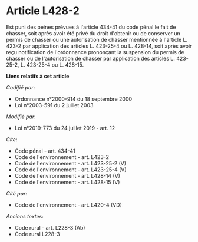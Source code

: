 # Article L428-2

Est puni des peines prévues à l'article 434-41 du code pénal le fait de chasser, soit après avoir été privé du droit
d'obtenir ou de conserver un permis de chasser ou une autorisation de chasser mentionnée à l'article L. 423-2 par application
des articles L. 423-25-4 ou L. 428-14, soit après avoir reçu notification de l'ordonnance prononçant la suspension du permis
de chasser ou de l'autorisation de chasser par application des articles L. 423-25-2, L. 423-25-4 ou L. 428-15.

**Liens relatifs à cet article**

_Codifié par_:

  - Ordonnance n°2000-914 du 18 septembre 2000
  - Loi n°2003-591 du 2 juillet 2003

_Modifié par_:

  - Loi n°2019-773 du 24 juillet 2019 - art. 12

_Cite_:

  - Code pénal - art. 434-41
  - Code de l'environnement - art. L423-2
  - Code de l'environnement - art. L423-25-2 (V)
  - Code de l'environnement - art. L423-25-4 (V)
  - Code de l'environnement - art. L428-14 (V)
  - Code de l'environnement - art. L428-15 (V)

_Cité par_:

  - Code de l'environnement - art. L420-4 (VD)

_Anciens textes_:

  - Code rural - art. L228-3 (Ab)
  - Code rural L228-3

